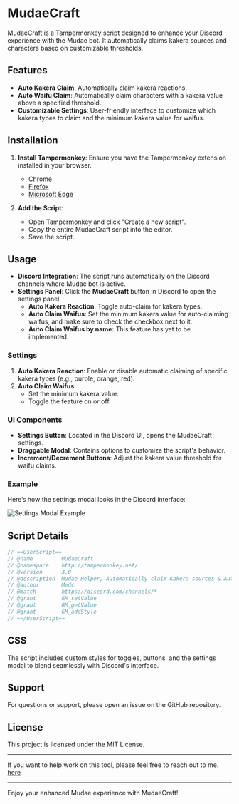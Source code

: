 # MudaeCraft

MudaeCraft is a Tampermonkey script designed to enhance your Discord experience with the Mudae bot. It automatically claims kakera sources and characters based on customizable thresholds.

## Features

- **Auto Kakera Claim**: Automatically claim kakera reactions. 
- **Auto Waifu Claim**: Automatically claim characters with a kakera value above a specified threshold.
- **Customizable Settings**: User-friendly interface to customize which kakera types to claim and the minimum kakera value for waifus.

## Installation

1. **Install Tampermonkey**: Ensure you have the Tampermonkey extension installed in your browser.
   - [Chrome](https://chrome.google.com/webstore/detail/tampermonkey/dhdgffkkebhmkfjojejmpbldmpobfkfo)
   - [Firefox](https://addons.mozilla.org/en-US/firefox/addon/tampermonkey/)
   - [Microsoft Edge](https://www.microsoft.com/en-us/p/tampermonkey/9nblggh5162s)

2. **Add the Script**:
   - Open Tampermonkey and click "Create a new script".
   - Copy the entire MudaeCraft script into the editor.
   - Save the script.

## Usage

- **Discord Integration**: The script runs automatically on the Discord channels where Mudae bot is active.
- **Settings Panel**: Click the **MudaeCraft** button in Discord to open the settings panel.
  - **Auto Kakera Reaction**: Toggle auto-claim for kakera types.
  - **Auto Claim Waifus**: Set the minimum kakera value for auto-claiming waifus, and make sure to check the checkbox next to it.
  - **Auto Claim Waifus by name:** This feature has yet to be implemented.

### Settings

1. **Auto Kakera Reaction**: Enable or disable automatic claiming of specific kakera types (e.g., purple, orange, red).
2. **Auto Claim Waifus**:
   - Set the minimum kakera value.
   - Toggle the feature on or off.

### UI Components

- **Settings Button**: Located in the Discord UI, opens the MudaeCraft settings.
- **Draggable Modal**: Contains options to customize the script's behavior.
- **Increment/Decrement Buttons**: Adjust the kakera value threshold for waifu claims.

### Example

Here’s how the settings modal looks in the Discord interface:

![Settings Modal Example](https://i.imgur.com/96Dvp9V.png)

## Script Details

```javascript
// ==UserScript==
// @name         MudaeCraft
// @namespace    http://tampermonkey.net/
// @version      3.0
// @description  Mudae Helper, Automatically claim Kakera sources & Automatically claim characters with a kakera > a given value.
// @author       Medc
// @match        https://discord.com/channels/*
// @grant        GM_setValue
// @grant        GM_getValue
// @grant        GM_addStyle
// ==/UserScript==
```

## CSS

The script includes custom styles for toggles, buttons, and the settings modal to blend seamlessly with Discord's interface.

## Support

For questions or support, please open an issue on the GitHub repository.

## License

This project is licensed under the MIT License.

---


If you want to help work on this tool, please feel free to reach out to me. [here](https://discord.gg/yHrgp95WKZ)


---

Enjoy your enhanced Mudae experience with MudaeCraft!
